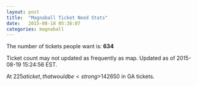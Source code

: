 ```yaml
---
layout: post
title:  "Magnaball Ticket Need Stats"
date:   2015-08-18 05:36:07
categories: magnaball
---
```


The number of tickets people want is: <strong>634</strong>

Ticket count may not updated as frequently as map. Updated as of 2015-08-19 15:24:56 EST.

At $225 a ticket, that would be <strong>$142650</strong> in GA tickets.